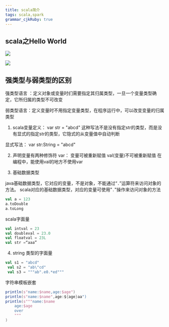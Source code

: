 ```yaml
---
title: scala简介
tags: scala,spark
grammar_cjkRuby: true
---
```


## scala之Hello World

![][1]

![][2]


## 强类型与弱类型的区别

强类型语言 ：定义对象或变量时们需要指定其归属类型，一旦一个变量类型确定，它所归属的类型不可改变

弱类型语言：定义变量时不用指定变量类型，在程序运行中，可以改变变量的归属类型


1. scala变量定义：
var str = "abcd"
这种写法不是没有指定str的类型，而是没有显式的指定str的类型，它隐式的从变量值中自动判断

显式写法：
var str:String = "abcd"

2. 声明变量有两种修饰符
var： 变量可被重新赋值
val(变量)不可被重新赋值
在编程中，能使用val的地方不使用var

3. 基础数据类型

java基础数据类型，它对应的变量，不是对象，不能通过“`.`”运算符来访问对象的方法。
scala对应的基础数据类型，对应的变量可使用"`.`"操作来访问对象的方法

``` scala
val a = 123
a.toDouble
a.toLong
```
scala字面量

``` scala
val intval = 23
val doubleval = 23.0
val floatval = 23L
val str =“aaa”
```
4. string 类型的字面量
 
``` scala
val s1 = "abcd"
 val s2 = "ab\"cd"
 val s3 = """ab".e0.*ed"""
```
字符串模板嵌套

``` scala
println(s"name:$name,age:$age")
println(s"name:$name",age:${age}aa")
println(s"""name:$name
	age:$age
	over
	"""
)
```




  [1]: https://www.github.com/xiesen310/notes_Images/raw/master/images/1510543129681.jpg
  [2]: https://www.github.com/xiesen310/notes_Images/raw/master/images/1510543347305.jpg